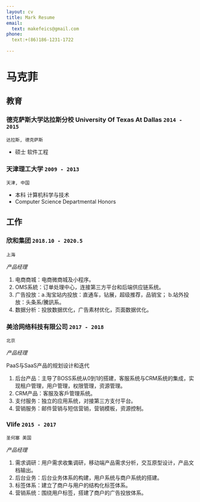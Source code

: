 ```yaml
---
layout: cv
title: Mark Resume
email:
  text: makefeics@gmail.com
phone:
  text:+(86)186-1231-1722
  
---
```


# 马克菲

<!--
include contact information from the front matter
Supported arguments:
    - homepage: url, text
    - phone
    - email
-->

## 教育

### **德克萨斯大学达拉斯分校 University Of Texas At Dallas** `2014 - 2015`

```
达拉斯, 德克萨斯 
```

- 硕士 软件工程

### **天津理工大学** `2009 - 2013`

```
天津, 中国
```

- 本科 计算机科学与技术
- Computer Science Departmental Honors


## 工作

### **欣和集团** `2018.10 - 2020.5`

```
上海
```

_产品经理_<br>


1. 电商商城：电商微商城及小程序。
2. OMS系統：订单处理中心，连接第三方平台和后端供应链系统。
3. 广告投放：a.淘宝站内投放：直通车，钻展，超级推荐，品销宝； b.站外投放：头条系/騰訊系。
4. 数据分析：投放数据优化，广告素材优化，页面数据优化。

### **美洽网络科技有限公司** `2017 - 2018`

```
北京
```

_产品经理_<br>


PaaS与SaaS产品的规划设计和迭代

1. 后台产品：主导了BOSS系统从0到1的搭建，客服系统与CRM系统的集成，实现租户管理，用户管理，权限管理，资源管理。
2. CRM产品：客服及客戶管理系统。
3. 支付服务：独立的应用系统，对接第三方支付平台。
4. 营销服务：邮件营销与短信营销，营销模板，资源控制。



### **Vlife** `2015 - 2017`

```
圣何塞 美国
```

_产品经理_<br>

1. 需求调研：用户需求收集调研，移动端产品需求分析，交互原型设计，产品文档输出。
2. 后台业务：后台业务体系的构建，用户系统与商户系统的搭建。
3. 标签体系：建立了商户与用户的结构化标签体系。
4. 营销系统：围绕用户标签，搭建了商户的广告投放体系。




